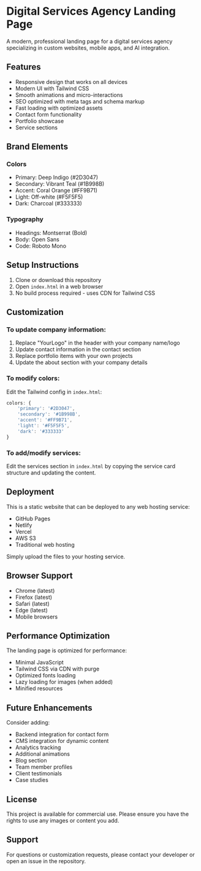 # Digital Services Agency Landing Page

A modern, professional landing page for a digital services agency specializing in custom websites, mobile apps, and AI integration.

## Features

- Responsive design that works on all devices
- Modern UI with Tailwind CSS
- Smooth animations and micro-interactions
- SEO optimized with meta tags and schema markup
- Fast loading with optimized assets
- Contact form functionality
- Portfolio showcase
- Service sections

## Brand Elements

### Colors
- Primary: Deep Indigo (#2D3047)
- Secondary: Vibrant Teal (#1B998B)
- Accent: Coral Orange (#FF9B71)
- Light: Off-white (#F5F5F5)
- Dark: Charcoal (#333333)

### Typography
- Headings: Montserrat (Bold)
- Body: Open Sans
- Code: Roboto Mono

## Setup Instructions

1. Clone or download this repository
2. Open `index.html` in a web browser
3. No build process required - uses CDN for Tailwind CSS

## Customization

### To update company information:
1. Replace "YourLogo" in the header with your company name/logo
2. Update contact information in the contact section
3. Replace portfolio items with your own projects
4. Update the about section with your company details

### To modify colors:
Edit the Tailwind config in `index.html`:
```javascript
colors: {
    'primary': '#2D3047',
    'secondary': '#1B998B',
    'accent': '#FF9B71',
    'light': '#F5F5F5',
    'dark': '#333333'
}
```

### To add/modify services:
Edit the services section in `index.html` by copying the service card structure and updating the content.

## Deployment

This is a static website that can be deployed to any web hosting service:
- GitHub Pages
- Netlify
- Vercel
- AWS S3
- Traditional web hosting

Simply upload the files to your hosting service.

## Browser Support

- Chrome (latest)
- Firefox (latest)
- Safari (latest)
- Edge (latest)
- Mobile browsers

## Performance Optimization

The landing page is optimized for performance:
- Minimal JavaScript
- Tailwind CSS via CDN with purge
- Optimized fonts loading
- Lazy loading for images (when added)
- Minified resources

## Future Enhancements

Consider adding:
- Backend integration for contact form
- CMS integration for dynamic content
- Analytics tracking
- Additional animations
- Blog section
- Team member profiles
- Client testimonials
- Case studies

## License

This project is available for commercial use. Please ensure you have the rights to use any images or content you add.

## Support

For questions or customization requests, please contact your developer or open an issue in the repository.
